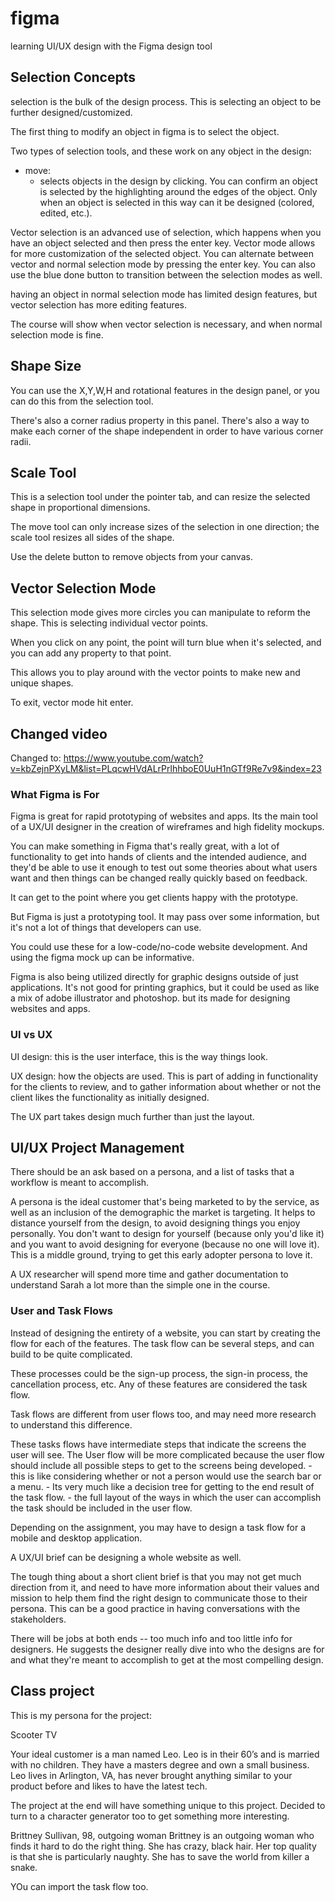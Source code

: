 # figma
learning UI/UX design with the Figma design tool


## Selection Concepts

selection is the bulk of the design process. This is selecting an object to be further designed/customized. 

The first thing to modify an object in figma is to select the object.

Two types of selection tools, and these work on any object in the design:

- move: 
    - selects objects in the design by clicking. You can confirm an object is selected by the highlighting around the edges of the object. Only when an object is selected in this way can it be designed (colored, edited, etc.).

Vector selection is an advanced use of selection, which happens when you have an object selected and then press the enter key. Vector mode allows for more customization of the selected object. You can alternate between vector and normal selection mode by pressing the enter key. You can also use the blue done button to transition between the selection modes as well.

having an object in normal selection mode has limited design features, but vector selection has more editing features.

The course will show when vector selection is necessary, and when normal selection mode is fine. 

## Shape Size

You can use the X,Y,W,H and rotational features in the design panel, or you can do this from the selection tool. 

There's also a corner radius property in this panel. There's also a way to make each corner of the shape independent in order to have various corner radii.

## Scale Tool

This is a selection tool under the pointer tab, and can resize the selected shape in proportional dimensions. 

The move tool can only increase sizes of the selection in one direction; the scale tool resizes all sides of the shape.

Use the delete button to remove objects from your canvas.

## Vector Selection Mode

This selection mode gives more circles you can manipulate to reform the shape. This is selecting individual vector points.

When you click on any point, the point will turn blue when it's selected, and you can add any property to that point. 

This allows you to play around with the vector points to make new and unique shapes.

To exit, vector mode hit enter. 


## Changed video

Changed to: https://www.youtube.com/watch?v=kbZejnPXyLM&list=PLqcwHVdALrPrlhhboE0UuH1nGTf9Re7v9&index=23

### What Figma is For

Figma is great for rapid prototyping of websites and apps. Its the main tool of a UX/UI designer in the creation of wireframes and high fidelity mockups.

You can make something in Figma that's really great, with a lot of functionality to get into hands of clients and the intended audience, and they'd be able to use it enough to test out some theories about what users want and then things can be changed really quickly based on feedback.

It can get to the point where you get clients happy with the prototype. 

But Figma is just a prototyping tool. It may pass over some information, but it's not a lot of things that developers can use.

You could use these for a low-code/no-code website development. And using the figma mock up can be informative.

Figma is also being utilized directly for graphic designs outside of just applications. It's not good for printing graphics, but it could be used as like a mix of adobe illustrator and photoshop. but its made for designing websites and apps.

### UI vs UX

UI design: this is the user interface, this is the way things look.

UX design: how the objects are used. This is part of adding in functionality for the clients to review, and to gather information about whether or not the client likes the functionality as initially designed. 

The UX part takes design much further than just the layout.

## UI/UX Project Management

There should be an ask based on a persona, and a list of tasks that a workflow is meant to accomplish. 

A persona is the ideal customer that's being marketed to by the service, as well as an inclusion of the demographic the market is targeting. It helps to distance yourself from the design, to avoid designing things you enjoy personally. You don't want to design for yourself (because only you'd like it) and you want to avoid designing for everyone (because no one will love it). This is a middle ground, trying to get this early adopter persona to love it. 

A UX researcher will spend more time and gather documentation to understand Sarah a lot more than the simple one in the course.

### User and Task Flows

Instead of designing the entirety of a website, you can start by creating the flow for each of the features. The task flow can be several steps, and can build to be quite complicated. 

These processes could be the sign-up process, the sign-in process, the cancellation process, etc. Any of these features are considered the task flow. 

Task flows are different from user flows too, and may need more research to understand this difference. 

These tasks flows have intermediate steps that indicate the screens the user will see. The User flow will be more complicated because the user flow should include all possible steps to get to the screens being developed. 
    - this is like considering whether or not a person would use the search bar or a menu.
    - Its very much like a decision tree for getting to the end result of the task flow. 
    - the full layout of the ways in which the user can accomplish the task should be included in the user flow. 

Depending on the assignment, you may have to design a task flow for a mobile and desktop application. 

A UX/UI brief can be designing a whole website as well. 

The tough thing about a short client brief is that you may not get much direction from it, and need to have more information about their values and mission to help them find the right design to communicate those to their persona. This can be a good practice in having conversations with the stakeholders. 

There will be jobs at both ends -- too much info and too little info for designers. He suggests the designer really dive into who the designs are for and what they're meant to accomplish to get at the most compelling design. 

## Class project

This is my persona for the project:

Scooter TV

Your ideal customer is a man named Leo. Leo is in their 60’s and is married with no children. They have a masters degree and own a small business. Leo lives in Arlington, VA, has never brought anything similar to your product before and likes to have the latest tech.

The project at the end will have something unique to this project. Decided to turn to a character generator too to get something more interesting. 

Brittney Sullivan, 98, outgoing woman
Brittney is an outgoing woman who finds it hard to do the right thing. She has crazy, black hair. Her top quality is that she is particularly naughty. She has to save the world from killer a snake.

YOu can import the task flow too. 









